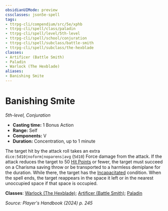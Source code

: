 ```yaml
---
obsidianUIMode: preview
cssclasses: json5e-spell
tags:
- ttrpg-cli/compendium/src/5e/xphb
- ttrpg-cli/spell/class/paladin
- ttrpg-cli/spell/level/5th-level
- ttrpg-cli/spell/school/conjuration
- ttrpg-cli/spell/subclass/battle-smith
- ttrpg-cli/spell/subclass/the-hexblade
classes:
- Artificer (Battle Smith)
- Paladin
- Warlock (The Hexblade)
aliases:
- Banishing Smite
---
```

# Banishing Smite
*5th-level, Conjuration*  


- **Casting time:** 1 Bonus Action
- **Range:** Self
- **Components:** V
- **Duration:** Concentration, up to 1 minute

The target hit by the attack roll takes an extra `dice:5d10|noform|noparens|avg` (`5d10`) Force damage from the attack. If the attack reduces the target to 50 [Hit Points](/3-Mechanics/CLI/variant-rules/hit-points-xphb.md) or fewer, the target must succeed on a Charisma saving throw or be transported to a harmless demiplane for the duration. While there, the target has the [Incapacitated](/3-Mechanics/CLI/conditions.md#Incapacitated) condition. When the spell ends, the target reappears in the space it left or in the nearest unoccupied space if that space is occupied.

**Classes**: [Warlock (The Hexblade)](/3-Mechanics/CLI/lists/list-spells-classes-the-hexblade-xge.md "subclass=XGE;class=XPHB"); [Artificer (Battle Smith)](/3-Mechanics/CLI/lists/list-spells-classes-battle-smith-tce.md "subclass=TCE;class=TCE"); [Paladin](/3-Mechanics/CLI/lists/list-spells-classes-paladin.md)

*Source: Player's Handbook (2024) p. 245*
